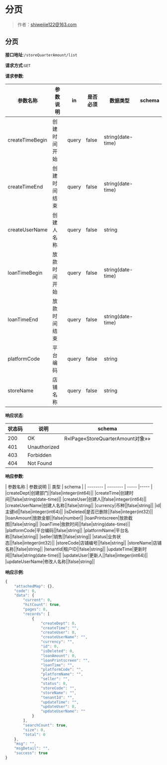 # 分页

> 作者：shiweijie122@163.com

## 分页


**接口地址**:`/storeQuarterAmount/list`


**请求方式**:`GET`


**请求参数**:


| 参数名称 | 参数说明 | in    | 是否必须 | 数据类型 | schema |
| -------- | -------- | ----- | -------- | -------- | ------ |
|createTimeBegin|创建时间开始|query|false|string(date-time)||
|createTimeEnd|创建时间结束|query|false|string(date-time)||
|createUserName|创建人名称|query|false|string||
|loanTimeBegin|放款时间开始|query|false|string(date-time)||
|loanTimeEnd|放款时间结束|query|false|string(date-time)||
|platformCode|平台编码|query|false|string||
|storeName|店铺名称|query|false|string|||


**响应状态**:


| 状态码 | 说明 | schema |
| -------- | -------- | ----- | 
|200|OK|R«IPage«StoreQuarterAmount对象»»|
|401|Unauthorized||
|403|Forbidden||
|404|Not Found|||


**响应参数**:


| 参数名称 | 参数说明 || 类型 | schema |
| -------- | -------- | ----- |----- | 
|createDept|创建部门||false|integer(int64)||
|createTime|创建时间||false|string(date-time)||
|createUser|创建人||false|integer(int64)||
|createUserName|创建人名称||false|string||
|currency|币种||false|string||
|id|主键id||false|integer(int64)||
|isDeleted|是否已删除||false|integer(int32)||
|loanAmount|放款金额||false|number||
|loanPrintscreen|放款截图||false|string||
|loanTime|放款时间||false|string(date-time)||
|platformCode|平台编码||false|string||
|platformName|平台名称||false|string||
|seller|销售||false|string||
|status|业务状态||false|integer(int32)||
|storeCode|店铺编号||false|string||
|storeName|店铺名称||false|string||
|tenantId|租户ID||false|string||
|updateTime|更新时间||false|string(date-time)||
|updateUser|更新人||false|integer(int64)||
|updateUserName|修改人名称||false|string||


**响应示例**:
```javascript
{
	"attachedMap": {},
	"code": 0,
	"data": {
		"current": 0,
		"hitCount": true,
		"pages": 0,
		"records": [
			{
				"createDept": 0,
				"createTime": "",
				"createUser": 0,
				"createUserName": "",
				"currency": "",
				"id": 0,
				"isDeleted": 0,
				"loanAmount": 0,
				"loanPrintscreen": "",
				"loanTime": "",
				"platformCode": "",
				"platformName": "",
				"seller": "",
				"status": 0,
				"storeCode": "",
				"storeName": "",
				"tenantId": "",
				"updateTime": "",
				"updateUser": 0,
				"updateUserName": ""
			}
		],
		"searchCount": true,
		"size": 0,
		"total": 0
	},
	"msg": "",
	"msgDetail": "",
	"success": true
}
```